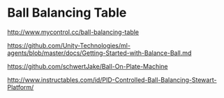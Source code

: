 # Ball Balancing Table

http://www.mycontrol.cc/ball-balancing-table

https://github.com/Unity-Technologies/ml-agents/blob/master/docs/Getting-Started-with-Balance-Ball.md

https://github.com/schwertJake/Ball-On-Plate-Machine

http://www.instructables.com/id/PID-Controlled-Ball-Balancing-Stewart-Platform/
